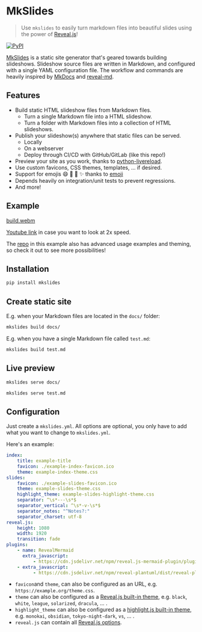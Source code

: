 # MkSlides

> Use `mkslides` to easily turn markdown files into beautiful slides using the power of [Reveal.js](https://revealjs.com/)!

[![PyPI](https://img.shields.io/pypi/v/mkslides)](https://pypi.org/project/mkslides/)

[MkSlides](https://pypi.org/project/mkslides/) is a static site generator that's geared towards building slideshows. Slideshow source files are written in Markdown, and configured with a single YAML configuration file. The workflow and commands are heavily inspired by [MkDocs](https://pypi.org/project/mkdocs/) and [reveal-md](https://github.com/webpro/reveal-md).

## Features

-   Build static HTML slideshow files from Markdown files.
    -   Turn a single Markdown file into a HTML slideshow.
    -   Turn a folder with Markdown files into a collection of HTML slideshows.
-   Publish your slideshow(s) anywhere that static files can be served.
    -   Locally
    -   On a webserver
    -   Deploy through CI/CD with GitHub/GitLab (like this repo!)
-   Preview your site as you work, thanks to [python-livereload](https://pypi.org/project/livereload/).
-   Use custom favicons, CSS themes, templates, ... if desired.
-   Support for emojis :smile: :tada: :rocket: :sparkles: thanks to [emoji](https://github.com/carpedm20/emoji/)
-   Depends heavily on integration/unit tests to prevent regressions.
-   And more!

## Example

[build.webm](https://github.com/user-attachments/assets/85432467-46db-46ad-aa90-378c912b0098)

[Youtube link](https://www.youtube.com/watch?v=D9RSATHFf7U) in case you want to look at 2x speed.

The [repo](https://github.com/HoGentTIN/hogent-revealmd) in this example also has advanced usage examples and theming, so check it out to see more possibilities!

## Installation

```bash
pip install mkslides
```

## Create static site

E.g. when your Markdown files are located in the `docs/` folder:

```bash
mkslides build docs/
```

E.g. when you have a single Markdown file called `test.md`:

```bash
mkslides build test.md
```

## Live preview

```bash
mkslides serve docs/
```

```bash
mkslides serve test.md
```

## Configuration

Just create a `mkslides.yml`. All options are optional, you only have to add what you want to change to `mkslides.yml`.

Here's an example:

```yml
index:
    title: example-title
    favicon: ./example-index-favicon.ico
    theme: example-index-theme.css
slides:
    favicon: ./example-slides-favicon.ico
    theme: example-slides-theme.css
    highlight_theme: example-slides-highlight-theme.css
    separator: ^\s*---\s*$
    separator_vertical: ^\s*-v-\s*$
    separator_notes: "^Notes?:"
    separator_charset: utf-8
reveal.js:
    height: 1080
    width: 1920
    transition: fade
plugins:
    - name: RevealMermaid
      extra_javascript:
          - https://cdn.jsdelivr.net/npm/reveal.js-mermaid-plugin/plugin/mermaid/mermaid.min.js
    - extra_javascript:
          - https://cdn.jsdelivr.net/npm/reveal-plantuml/dist/reveal-plantuml.min.js
```

-   `favicon`and `theme`, can also be configured as an URL, e.g. `https://example.org/theme.css`.
-   `theme` can also be configured as a [Reveal.js built-in theme](https://revealjs.com/themes/), e.g. `black`, `white`, `league`, `solarized`, `dracula`, ... .
-   `highlight_theme` can also be configured as a [highlight.js built-in theme](https://highlightjs.org/examples), e.g. `monokai`, `obsidian`, `tokyo-night-dark`, `vs`, ... .
-   `reveal.js` can contain all [Reveal.js options](https://revealjs.com/config/).

